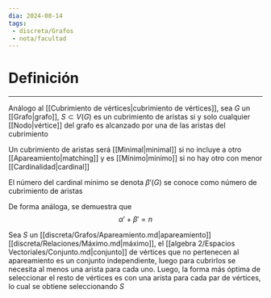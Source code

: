 ```yaml
---
dia: 2024-08-14
tags: 
 - discreta/Grafos
 - nota/facultad
---
```

# Definición
---
Análogo al [[Cubrimiento de vértices|cubrimiento de vértices]], sea $G$ un [[Grafo|grafo]], $S \subset V(G)$ es un cubrimiento de aristas si y solo cualquier [[Nodo|vértice]] del grafo es alcanzado por una de las aristas del cubrimiento

Un cubrimiento de aristas será [[Minimal|minimal]] si no incluye a otro [[Apareamiento|matching]] y es [[Mínimo|minimo]] si no hay otro con menor [[Cardinalidad|cardinal]]

El número del cardinal mínimo se denota $\beta'(G)$ se conoce como número de cubrimiento de aristas

De forma análoga, se demuestra que $$ \alpha' + \beta' = n $$

Sea $S$ un [[discreta/Grafos/Apareamiento.md|apareamiento]] [[discreta/Relaciones/Máximo.md|máximo]], el [[algebra 2/Espacios Vectoriales/Conjunto.md|conjunto]] de vértices que no pertenecen al apareamiento es un conjunto independiente, luego para cubrirlos se necesita al menos una arista para cada uno. Luego, la forma más óptima de seleccionar el resto de vértices es con una arista para cada par de vértices, lo cual se obtiene seleccionando $S$

